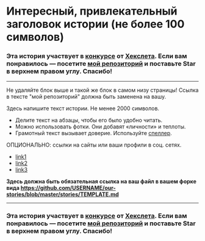 # Интересный, привлекательный заголовок истории (не более 100 символов)

### Эта история участвует в [конкурсе](http://mystory.hexlet.io/) от [Хекслета](https://ru.hexlet.io/). Если вам понравилось — посетите [мой репозиторий](https://github.com/Hexlet/our-stories) и поставьте Star в верхнем правом углу. Спасибо!

---

Не удаляйте блок выше и такой же блок в самом низу страницы! 
Ссылка в тексте "мой репозиторий" должна быть заменена на вашу.

Здесь напишите текст истории. Не менее 2000 символов. 

- Делите текст на абзацы, чтобы его было удобно читать.
- Можно использовать фотки. Они добавят «личности» и теплоты.
- Грамотный текст вызывает доверие. Используйте [спеллер](https://tech.yandex.ru/speller/). 

ОПЦИОНАЛЬНО: ссылки на сайты или ваши профили в соц. сетях.
- [link1](link1)
- [link2](link2)
- [link3](link3)

**Здесь должна быть обязательная ссылка на ваш файл в вашем форке вида https://github.com/USERNAME/our-stories/blob/master/stories/TEMPLATE.md**

---

### Эта история участвует в [конкурсе](http://mystory.hexlet.io/) от [Хекслета](https://ru.hexlet.io/). Если вам понравилось — посетите [мой репозиторий](https://github.com/Hexlet/our-stories) и поставьте Star в верхнем правом углу. Спасибо!
